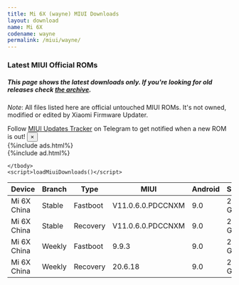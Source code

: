 ```yaml
---
title: Mi 6X (wayne) MIUI Downloads
layout: download
name: Mi 6X
codename: wayne
permalink: /miui/wayne/
---
```

### Latest MIUI Official ROMs
##### This page shows the latest downloads only. If you're looking for old releases check [the archive](/archive/miui/wayne/).
*Note*: All files listed here are official untouched MIUI ROMs. It's not owned, modified or edited by Xiaomi Firmware Updater.

<div class="alert alert-primary alert-dismissible fade show" role="alert">
    Follow <a href="https://t.me/MIUIUpdatesTracker" class="alert-link">MIUI Updates Tracker</a> on Telegram to get notified when a new ROM is out!
    <button type="button" class="close" data-dismiss="alert" aria-label="Close">
        <span aria-hidden="true">&times;</span>
    </button>
</div>
{%include ads.html%}
<div class="table-responsive-md" id="table-wrapper">
{%include ad.html%}
<table id="miui" class="display dt-responsive compact table table-striped table-hover table-sm">
    <thead class="thead-dark">
        <tr>
            <th data-ref="device">Device</th>
            <th data-ref="branch">Branch</th>
            <th data-ref="type">Type</th>
            <th data-ref="miui">MIUI</th>
            <th data-ref="android">Android</th>
            <th data-ref="size">Size</th>
            <th data-ref="size">Date</th>
            <th data-ref="link">Link</th>
        </tr>
    </thead>
    <tbody>
    <tr><td>Mi 6X China</td><td>Stable</td><td>Fastboot</td><td>V11.0.6.0.PDCCNXM</td><td>9.0</td><td>2.4 GB</td><td>2020-05-09</td><td><a href="/miui/wayne/stable/V11.0.6.0.PDCCNXM/">Download</a></td></tr>
<tr><td>Mi 6X China</td><td>Stable</td><td>Recovery</td><td>V11.0.6.0.PDCCNXM</td><td>9.0</td><td>2.0 GB</td><td>2020-05-15</td><td><a href="/miui/wayne/stable/V11.0.6.0.PDCCNXM/">Download</a></td></tr>
<tr><td>Mi 6X China</td><td>Weekly</td><td>Fastboot</td><td>9.9.3</td><td>9.0</td><td>2.8 GB</td><td>2019-09-04</td><td><a href="/miui/wayne/weekly/9.9.3/">Download</a></td></tr>
<tr><td>Mi 6X China</td><td>Weekly</td><td>Recovery</td><td>20.6.18</td><td>9.0</td><td>2.0 GB</td><td>2020-06-18</td><td><a href="/miui/wayne/weekly/20.6.18/">Download</a></td></tr>

    </tbody>
    <script>loadMiuiDownloads()</script>
</table>
</div>
